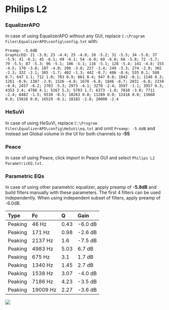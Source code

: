 # Philips L2

### EqualizerAPO
In case of using EqualizerAPO without any GUI, replace `C:\Program Files\EqualizerAPO\config\config.txt`
with:
```
Preamp: -5.6dB
GraphicEQ: 21 -3.9; 23 -4.4; 25 -4.8; 28 -5.2; 31 -5.5; 34 -5.8; 37 -5.9; 41 -6.1; 45 -6.1; 49 -6.1; 54 -6.0; 60 -6.0; 66 -5.8; 72 -5.7; 79 -5.5; 87 -5.3; 96 -5.1; 106 -5.1; 116 -5.1; 128 -5.4; 141 -4.8; 155 -4.5; 170 -3.8; 187 -4.0; 206 -3.8; 227 -3.4; 249 -3.3; 274 -2.9; 302 -2.3; 332 -2.1; 365 -1.7; 402 -1.3; 442 -0.7; 486 -0.4; 535 0.1; 588 0.7; 647 1.1; 712 1.0; 783 0.9; 861 0.4; 947 0.0; 1042 -0.1; 1146 0.3; 1261 -0.9; 1387 -2.9; 1526 -4.8; 1678 -6.0; 1846 -6.7; 2031 -6.8; 2234 -6.4; 2457 -6.2; 2703 -5.3; 2973 -4.1; 3270 -2.4; 3597 -1.1; 3957 0.3; 4353 2.4; 4788 4.1; 5267 5.3; 5793 1.7; 6373 -1.8; 7010 -3.0; 7711 -2.4; 8482 -1.5; 9330 -0.5; 10263 0.0; 11289 0.0; 12418 0.0; 13660 0.0; 15026 0.0; 16529 -0.1; 18182 -2.8; 20000 -2.4
```

### HeSuVi
In case of using HeSuVi, replace `C:\Program Files\EqualizerAPO\config\HeSuVi\eq.txt` and omit `Preamp:
-5.6dB` and instead set Global volume in the UI for both channels to **-55**

### Peace
In case of using Peace, click *Import* in Peace GUI and select `Philips L2 ParametricEQ.txt`.

### Parametric EQs
In case of using other parametric equalizer, apply preamp of **-5.8dB** and build filters manually
with these parameters. The first 4 filters can be used independently.
When using independent subset of filters, apply preamp of -6.0dB.

| Type    | Fc       |    Q | Gain    |
|:--------|:---------|:-----|:--------|
| Peaking | 46 Hz    | 0.43 | -6.0 dB |
| Peaking | 171 Hz   | 0.98 | -2.6 dB |
| Peaking | 2137 Hz  | 1.6  | -7.5 dB |
| Peaking | 4983 Hz  | 5.03 | 6.7 dB  |
| Peaking | 675 Hz   | 3.1  | 1.7 dB  |
| Peaking | 1340 Hz  | 1.45 | 2.7 dB  |
| Peaking | 1538 Hz  | 3.07 | -4.0 dB |
| Peaking | 7186 Hz  | 4.23 | -3.5 dB |
| Peaking | 19009 Hz | 2.27 | -3.6 dB |

![](https://raw.githubusercontent.com/jaakkopasanen/AutoEq/master/results/innerfidelity/sbaf-serious/Philips%20L2/Philips%20L2.png)